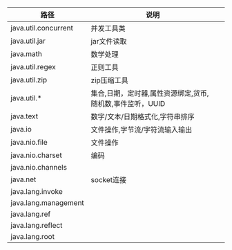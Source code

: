 | 路径                 | 说明                                                      |      |
| -------------------- | --------------------------------------------------------- | ---- |
| java.util.concurrent | 并发工具类                                                |      |
| java.util.jar        | jar文件读取                                               |      |
| java.math            | 数学处理                                                  |      |
| java.util.regex      | 正则工具                                                  |      |
| java.util.zip        | zip压缩工具                                               |      |
| java.util.*          | 集合,日期，定时器,属性资源绑定,货币,随机数,事件监听，UUID |      |
| java.text            | 数字/文本/日期格式化,字符串排序                           |      |
| java.io              | 文件操作,字节流/字符流输入输出                            |      |
| java.nio.file        | 文件操作                                                  |      |
| java.nio.charset     | 编码                                                      |      |
| java.nio.channels    |                                                           |      |
| java.net             | socket连接                                                |      |
| java.lang.invoke     |                                                           |      |
| java.lang.management |                                                           |      |
| java.lang.ref        |                                                           |      |
| java.lang.reflect    |                                                           |      |
| java.lang.root       |                                                           |      |

